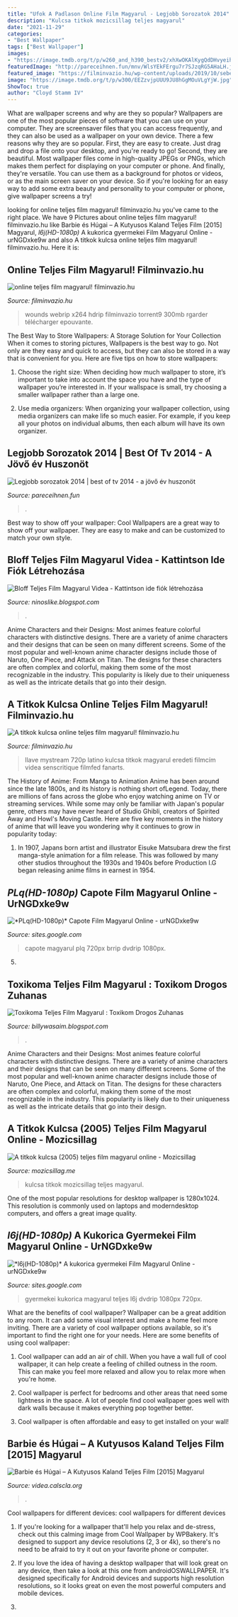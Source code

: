```yaml
---
title: "Ufok A Padlason Online Film Magyarul - Legjobb Sorozatok 2014"
description: "Kulcsa titkok mozicsillag teljes magyarul"
date: "2021-11-29"
categories:
- "Best Wallpaper"
tags: ["Best Wallpaper"]
images:
- "https://image.tmdb.org/t/p/w260_and_h390_bestv2/xhXwOKAlKygQdDHvyeihiYpf0GZ.jpg"
featuredImage: "http://pareceihnen.fun/mnv/WlsYEkFErgu7r7SJzqRG5AHaLH.jpg"
featured_image: "https://filminvazio.hu/wp-content/uploads/2019/10/sebek-185x278.jpg"
image: "https://image.tmdb.org/t/p/w300/EEZzvjpUUU9JU8hGgMOuVLgYjW.jpg"
ShowToc: true
author: "Cloyd Stamm IV"
---
```



What are wallpaper screens and why are they so popular?
Wallpapers are one of the most popular pieces of software that you can use on your computer. They are screensaver files that you can access frequently, and they can also be used as a wallpaper on your own device. There a few reasons why they are so popular. First, they are easy to create. Just drag and drop a file onto your desktop, and you're ready to go! Second, they are beautiful. Most wallpaper files come in high-quality JPEGs or PNGs, which makes them perfect for displaying on your computer or phone. And finally, they're versatile. You can use them as a background for photos or videos, or as the main screen saver on your device. So if you're looking for an easy way to add some extra beauty and personality to your computer or phone, give wallpaper screens a try!

	

		
looking for online teljes film magyarul! filminvazio.hu you've came to the right place. We have 9 Pictures about online teljes film magyarul! filminvazio.hu like Barbie és Húgai – A Kutyusos Kaland Teljes Film [2015] Magyarul, *l6j(HD-1080p)* A kukorica gyermekei Film Magyarul Online - urNGDxke9w and also A titkok kulcsa online teljes film magyarul! filminvazio.hu. Here it is:
		
    
## Online Teljes Film Magyarul! Filminvazio.hu

<img loading=lazy src="https://filminvazio.hu/wp-content/uploads/2019/10/sebek-185x278.jpg" onerror="this.onerror=null;this.src='https://tse1.mm.bing.net/th?id=OIP.dSdp-pvwPO6fGqfNeNZufwAAAA&amp;pid=15.1';" alt="online teljes film magyarul! filminvazio.hu">

_Source: filminvazio.hu_

>wounds webrip x264 hdrip filminvazio torrent9 300mb rgarder télécharger epouvante. 

	

The Best Way to Store Wallpapers: A Storage Solution for Your Collection
When it comes to storing pictures, Wallpapers is the best way to go. Not only are they easy and quick to access, but they can also be stored in a way that is convenient for you. Here are five tips on how to store wallpapers:
1) Choose the right size: When deciding how much wallpaper to store, it’s important to take into account the space you have and the type of wallpaper you’re interested in. If your wallspace is small, try choosing a smaller wallpaper rather than a large one.

2) Use media organizers: When organizing your wallpaper collection, using media organizers can make life so much easier. For example, if you keep all your photos on individual albums, then each album will have its own organizer.

    
## Legjobb Sorozatok 2014 | Best Of Tv 2014 - A Jövő év Huszonöt

<img loading=lazy src="http://pareceihnen.fun/mnv/WlsYEkFErgu7r7SJzqRG5AHaLH.jpg" onerror="this.onerror=null;this.src='https://tse2.mm.bing.net/th?id=OIP.r9CXPk6MZ7nkTdv8l0z3GQAAAA&amp;pid=15.1';" alt="Legjobb sorozatok 2014 | best of tv 2014 - a jövő év huszonöt">

_Source: pareceihnen.fun_

>. 

	

Best way to show off your wallpaper:
Cool Wallpapers are a great way to show off your wallpaper. They are easy to make and can be customized to match your own style.

    
## Bloff Teljes Film Magyarul Videa - Kattintson Ide Fiók Létrehozása

<img loading=lazy src="https://image.tmdb.org/t/p/w300/EEZzvjpUUU9JU8hGgMOuVLgYjW.jpg" onerror="this.onerror=null;this.src='https://tse1.mm.bing.net/th?id=OIP.FGcyZ3P4FQBdvUHpWx1s4wAAAA&amp;pid=15.1';" alt="Bloff Teljes Film Magyarul Videa - Kattintson ide fiók létrehozása">

_Source: ninoslike.blogspot.com_

>. 

	

Anime Characters and their Designs: Most animes feature colorful characters with distinctive designs.
There are a variety of anime characters and their designs that can be seen on many different screens. Some of the most popular and well-known anime character designs include those of Naruto, One Piece, and Attack on Titan. The designs for these characters are often complex and colorful, making them some of the most recognizable in the industry. This popularity is likely due to their uniqueness as well as the intricate details that go into their design.

    
## A Titkok Kulcsa Online Teljes Film Magyarul! Filminvazio.hu

<img loading=lazy src="https://image.tmdb.org/t/p/original/5qgl5u5ruuwZRUobDzviMX77cIR.jpg" onerror="this.onerror=null;this.src='https://tse4.mm.bing.net/th?id=OIP.Ub5pya2T1Z9PNaJKBnDMQgHaEK&amp;pid=15.1';" alt="A titkok kulcsa online teljes film magyarul! filminvazio.hu">

_Source: filminvazio.hu_

>llave mystream 720p latino kulcsa titkok magyarul eredeti filmcím videa senscritique filmfed fanarts. 

	

The History of Anime: From Manga to Animation
Anime has been around since the late 1800s, and its history is nothing short ofLegend. Today, there are millions of fans across the globe who enjoy watching anime on TV or streaming services. While some may only be familiar with Japan's popular genre, others may have never heard of Studio Ghibli, creators of Spirited Away and Howl's Moving Castle. Here are five key moments in the history of anime that will leave you wondering why it continues to grow in popularity today:
1) In 1907, Japans born artist and illustrator Eisuke Matsubara drew the first manga-style animation for a film release. This was followed by many other studios throughout the 1930s and 1940s before Production I.G began releasing anime films in earnest in 1954.

    
## *PLq(HD-1080p)* Capote Film Magyarul Online - UrNGDxke9w

<img loading=lazy src="https://image.tmdb.org/t/p/w260_and_h390_bestv2/xhXwOKAlKygQdDHvyeihiYpf0GZ.jpg" onerror="this.onerror=null;this.src='https://tse4.mm.bing.net/th?id=OIP.hGAESlw9aE2r32NnPgh11gAAAA&amp;pid=15.1';" alt="*PLq(HD-1080p)* Capote Film Magyarul Online - urNGDxke9w">

_Source: sites.google.com_

>capote magyarul plq 720px brrip dvdrip 1080px. 

	

5.

    
## Toxikoma Teljes Film Magyarul : Toxikom Drogos Zuhanas

<img loading=lazy src="https://lh5.googleusercontent.com/proxy/qRWfA2N7plc45SrMdXZiPTb_BHErix4FQc93jPFLKS9WM4jhIDyyG84IeTmgEUBnPlc7aAzFFAiZ5Xq3q8coPgo6XINY7zlD=w1200-h630-pd" onerror="this.onerror=null;this.src='https://tse3.mm.bing.net/th?id=OIP.btgVjhkKl7C9HE-A19reKgHaD4&amp;pid=15.1';" alt="Toxikoma Teljes Film Magyarul : Toxikom Drogos Zuhanas">

_Source: billywasaim.blogspot.com_

>. 

	

Anime Characters and their Designs: Most animes feature colorful characters with distinctive designs.
There are a variety of anime characters and their designs that can be seen on many different screens. Some of the most popular and well-known anime character designs include those of Naruto, One Piece, and Attack on Titan. The designs for these characters are often complex and colorful, making them some of the most recognizable in the industry. This popularity is likely due to their uniqueness as well as the intricate details that go into their design.

    
## A Titkok Kulcsa (2005) Teljes Film Magyarul Online - Mozicsillag

<img loading=lazy src="https://mozicsillag.me/img_movie_covers/a-titkok-kulcsa-2005-online_1.jpg?SF3fbSXRwTdEvn4" onerror="this.onerror=null;this.src='https://tse1.mm.bing.net/th?id=OIP._bhU5X26LzB7nPDzYEIkdwHaHa&amp;pid=15.1';" alt="A titkok kulcsa (2005) teljes film magyarul online - Mozicsillag">

_Source: mozicsillag.me_

>kulcsa titkok mozicsillag teljes magyarul. 

	

One of the most popular resolutions for desktop wallpaper is 1280x1024. This resolution is commonly used on laptops and moderndesktop computers, and offers a great image quality.

    
## *l6j(HD-1080p)* A Kukorica Gyermekei Film Magyarul Online - UrNGDxke9w

<img loading=lazy src="https://image.tmdb.org/t/p/w260_and_h390_bestv2/yGo7QhB56iRuWzDo3ntn96bcCyO.jpg" onerror="this.onerror=null;this.src='https://tse3.mm.bing.net/th?id=OIP.AbG13f-fDrb0atFtNs8eygAAAA&amp;pid=15.1';" alt="*l6j(HD-1080p)* A kukorica gyermekei Film Magyarul Online - urNGDxke9w">

_Source: sites.google.com_

>gyermekei kukorica magyarul teljes l6j dvdrip 1080px 720px. 

	

What are the benefits of cool wallpaper?
Wallpaper can be a great addition to any room. It can add some visual interest and make a home feel more inviting. There are a variety of cool wallpaper options available, so it's important to find the right one for your needs. Here are some benefits of using cool wallpaper: 
1. Cool wallpaper can add an air of chill. When you have a wall full of cool wallpaper, it can help create a feeling of chilled outness in the room. This can make you feel more relaxed and allow you to relax more when you're home. 

2. Cool wallpaper is perfect for bedrooms and other areas that need some lightness in the space. A lot of people find cool wallpaper goes well with dark walls because it makes everything pop together better. 

3. Cool wallpaper is often affordable and easy to get installed on your wall!

    
## Barbie és Húgai – A Kutyusos Kaland Teljes Film [2015] Magyarul

<img loading=lazy src="https://image.tmdb.org/t/p/w300/mpeqgJTMgtmyIUPcPbFOO118X54.jpg" onerror="this.onerror=null;this.src='https://tse3.mm.bing.net/th?id=OIP.DCqSi8wyADUBB1f3lPDM2wAAAA&amp;pid=15.1';" alt="Barbie és Húgai – A Kutyusos Kaland Teljes Film [2015] Magyarul">

_Source: videa.calscla.org_

>. 

	

Cool wallpapers for different devices:
cool wallpapers for different devices 

1. If you're looking for a wallpaper that'll help you relax and de-stress, check out this calming image from Cool Wallpaper by WPBakery. It's designed to support any device resolutions (2, 3 or 4k), so there's no need to be afraid to try it out on your favorite phone or computer.

2. If you love the idea of having a desktop wallpaper that will look great on any device, then take a look at this one from androidOSWALLPAPER. It's designed specifically for Android devices and supports high resolution resolutions, so it looks great on even the most powerful computers and mobile devices.

3.


